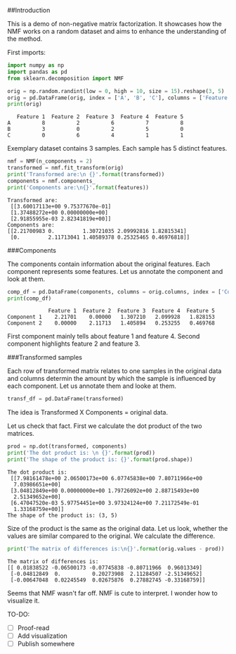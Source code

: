 
##Introduction

This is a demo of non-negative matrix factorization. It showcases how the NMF works on a random dataset and aims to enhance the understanding of the method.

First imports:


```python
import numpy as np
import pandas as pd
from sklearn.decomposition import NMF
```


```python
orig = np.random.randint(low = 0, high = 10, size = 15).reshape(3, 5)
orig = pd.DataFrame(orig, index = ['A', 'B', 'C'], columns = ['Feature 1', 'Feature 2', 'Feature 3', 'Feature 4', 'Feature 5'])
print(orig)
```

       Feature 1  Feature 2  Feature 3  Feature 4  Feature 5
    A          8          2          6          7          8
    B          3          0          2          5          0
    C          0          6          4          1          1
    

Exemplary dataset contains 3 samples. Each sample has 5 distinct features.


```python
nmf = NMF(n_components = 2)
transformed = nmf.fit_transform(orig)
print('Transformed are:\n {}'.format(transformed))
components = nmf.components_
print('Components are:\n{}'.format(features))
```

    Transformed are:
     [[3.60017113e+00 9.75377670e-01]
     [1.37488272e+00 0.00000000e+00]
     [2.91855955e-03 2.82341819e+00]]
    Components are:
    [[2.21700983 0.         1.30721035 2.09992816 1.82815341]
     [0.         2.11713041 1.40589378 0.25325465 0.46976818]]
    

###Components

The components contain information about the original features. Each component represents some features. Let us annotate the component and look at them.


```python
comp_df = pd.DataFrame(components, columns = orig.columns, index = ['Component 1', 'Component 2'])
print(comp_df)
```

                 Feature 1  Feature 2  Feature 3  Feature 4  Feature 5
    Component 1    2.21701    0.00000   1.307210   2.099928   1.828153
    Component 2    0.00000    2.11713   1.405894   0.253255   0.469768
    

First component mainly tells about feature 1 and feature 4. Second component highlights feature 2 and feature 3.

###Transformed samples

Each row of transformed matrix relates to one samples in the original data and columns determin the amount by which the sample is influenced by each component. Let us annotate them and looke at them.


```python
transf_df = pd.DataFrame(transformed)
```

The idea is Transformed X Components = original data.

Let us check that fact. First we calculate the dot product of the two matrices. 


```python
prod = np.dot(transformed, components)
print('The dot product is: \n {}'.format(prod))
print('The shape of the product is: {}'.format(prod.shape))
```

    The dot product is: 
     [[7.98161478e+00 2.06500173e+00 6.07745838e+00 7.80711966e+00
      7.03986651e+00]
     [3.04812849e+00 0.00000000e+00 1.79726092e+00 2.88715493e+00
      2.51349652e+00]
     [6.47047520e-03 5.97754451e+00 3.97324124e+00 7.21172549e-01
      1.33168759e+00]]
    The shape of the product is: (3, 5)
    

Size of the product is the same as the original data. Let us look, whether the values are similar compared to the original. We calculate the difference.


```python
print('The matrix of differences is:\n{}'.format(orig.values - prod))
```

    The matrix of differences is:
    [[ 0.01838522 -0.06500173 -0.07745838 -0.80711966  0.96013349]
     [-0.04812849  0.          0.20273908  2.11284507 -2.51349652]
     [-0.00647048  0.02245549  0.02675876  0.27882745 -0.33168759]]
    

Seems that NMF wasn't far off. NMF is cute to interpret. I wonder how to visualize it.

TO-DO:
- [ ] Proof-read
- [ ] Add visualization
- [ ] Publish somewhere
